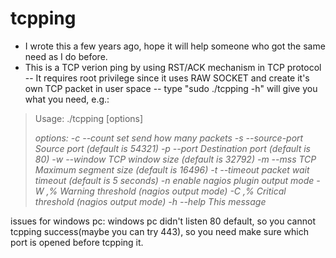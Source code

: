 tcpping
=======

- I wrote this a few years ago, hope it will help someone who got the same need as I do before.
- This is a TCP verion ping by using RST/ACK mechanism in TCP protocol
-- It requires root privilege since it uses RAW SOCKET and create it's own TCP packet in user space
-- type "sudo ./tcpping -h" will give you what you need, e.g.:

> Usage:
> ./tcpping [options] <address>
> options:
> -c --count <count>             set send how many packets
> -s --source-port <port>        Source port (default is 54321)
> -p --port <port>               Destination port (default is 80)
> -w --window <size>             TCP window size (default is 32792)
> -m --mss <size>                TCP Maximum segment size (default is 16496)
> -t --timeout <seconds>         packet wait timeout (default is 5 seconds)
> -n                             enable nagios plugin output mode
> -W <wrta>,<wpl>%               Warning threshold (nagios output mode)
> -C <crta>,<cpl>%               Critical threshold (nagios output mode)
> -h --help                      This message




issues for windows pc:
	windows pc didn't listen 80 default, so you cannot tcpping success(maybe you can try 443), so
	you need make sure which port is opened before tcpping it.